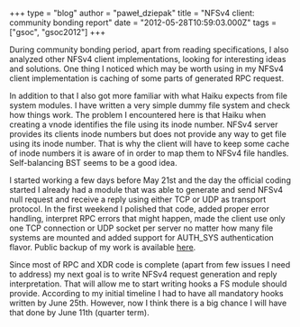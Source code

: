 +++
type = "blog"
author = "paweł_dziepak"
title = "NFSv4 client: community bonding report"
date = "2012-05-28T10:59:03.000Z"
tags = ["gsoc", "gsoc2012"]
+++

<p>During community bonding period, apart from reading specifications, I also analyzed other NFSv4 client implementations, looking for interesting ideas and solutions. One thing I noticed which may be worth using in my NFSv4 client implementation is caching of some parts of generated RPC request.</p>
<p>In addition to that I also got more familiar with what Haiku expects from file system modules. I have written a very simple dummy file system and check how things work. The problem I encountered here is that Haiku when creating a vnode identifies the file using its inode number. NFSv4 server provides its clients inode numbers but does not provide any way to get file using its inode number. That is why the client will have to keep some cache of inode numbers it is aware of in order to map them to NFSv4 file handles. Self-balancing BST seems to be a good idea.</p>
<p>I started working a few days before May 21st and the day the official coding started I already had a module that was able to generate and send NFSv4 null request and receive a reply using either TCP or UDP as transport protocol. In the first weekend I polished that code, added proper error handling, interpret RPC errors that might happen, made the client use only one TCP connection or UDP socket per server no matter how many file systems are mounted and added support for AUTH_SYS authentication flavor. Public backup of my work is available <a href="https://github.com/pdziepak/Haiku/tree/nfs4">here</a>.</p>
<p>Since most of RPC and XDR code is complete (apart from few issues I need to address) my next goal is to write NFSv4 request generation and reply interpretation. That will allow me to start writing hooks a FS module should provide. According to my initial timeline I had to have all mandatory hooks written by June 25th. However, now I think there is a big chance I will have that done by June 11th (quarter term).</p>